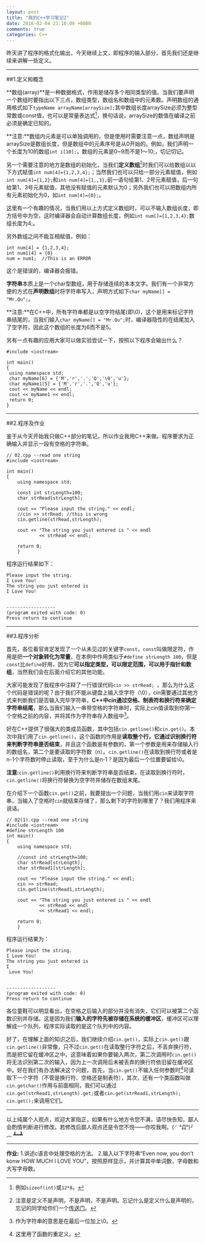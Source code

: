 ```yaml
---
layout: post
title: "我的C++学习笔记2"
date: 2016-02-04 23:10:09 +0800
comments: true
categories: C++
---
```


昨天讲了程序的格式化输出，今天继续上文，即程序的输入部分，首先我们还是继续来讲解一些定义。

<!--more-->
---
##1.定义和概念

**数组(array)**是一种数据格式，作用是储存多个相同类型的值。当我们要声明一个数组时要指出以下三点，数组类型，数组名和数组中的元素数。声明数组的通用格式如下`typeName arrayName[arraySize];`其中数组长度arraySize必须为整型常数或const值，也可以是常量表达式[^footnote1]，换句话说，arraySize的数值在编译之前必须是确定已知的。

**注意:**数组内元素是可以单独调用的，但是使用时需要注意一点，数组声明是arraySize是数组长度，但是数组中的元素序号是从0开始的。例如，我们声明一个长度为10的数组`int i[10];`，数组的元素是0~9而不是1～10;，切记切记。

另一个需要注意的地方是数组的初始化，当我们**定义数组**[^footnote2]时我们可以给数组以以下方式赋值`int num[4]={1,2,3,4};`；当然我们也可以只给一部分元素赋值，例如`int num[4]={1,2};`和`int num[4]={1,,3};`前一语句给第1、2号元素赋值，后一句给第1、3号元素赋值，其他没有赋值的元素默认为0；另外我们也可以把数组内所有元素初始化为0，如`int num[4]={0};`。

这里有一个有趣的情况，当我们用以上方式定义数组时，可以不输入数组长度，即方括号中为空，这时编译器会自动计算数组长度，例如`int num[]={1,2,3,4};`数组长度为4;。

另外数组之间不能互相赋值，例如：
```
int num[4] = {1,2,3,4};
int num1[4] = {0}
num = num1;  //This is an ERROR
```
这个是错误的，编译器会报错。

**字符串**本质上是一个char型数组，用于存储连续的本本文字。我们有一个非常方便的方式在**声明数组**时将字符串写入，声明方式如下`char myName[] = "Mr.Qu";`。

**注意:**在C++中，所有字符串都是以空字符结尾(即\0)，这个是用来标记字符串结尾的，当我们输入`char myName[] = "Mr.Qu";`时，编译器隐性的在结尾加入了空字符，因此这个数组的长度为6而不是5。

另有一点有趣的应用大家可以做实验尝试一下，按照以下程序会输出什么？
```
#include <iostream>

int main()
{
 using namespace std;
 char myName[6] = {'M','r','.','Q','\0','u'};
 char myName1[5] = {'M','r','.','Q','u'};
 cout << myName << endl;
 cout << myName1 << endl;
 return 0;
}
```

---

##2.程序及作业

鉴于从今天开始我只做C++部分的笔记，所以作业我用C++来做。程序要求为正确输入并显示一段有空格的字符串。
```
// 02.cpp --read one string
#include <iostream>

int main()
{
	using namespace std;
	
	const int strLength=100;
	char strRead[strLength];

	cout << "Please input the string." << endl;
    //cin >> strRead; //this is wrong
    cin.getline(strRead,strLength);
	
	cout << "The string you just entered is " << endl
			<< strRead << endl;
	
	return 0;
	}

```

程序运行结果如下：

```
Please input the string.
I Love You!
The string you just entered is 
I Love You!


------------------
(program exited with code: 0)
Press return to continue

```

---
##3.程序分析

首先，各位看官肯定发现了一个从未见过的关键字`const`，`const`叫做限定符，作用是把**一个对象转化为常量**，在本例中作用类似于`#define strLength 100`，但是`const`比`define`好用，因为它**可以指定类型，可以限定范围，可以用于指针和数组**，当然我们会在后面介绍它的其他功能。

大家可能发现了我程序中注释了一行错误代码`cin >> strRead; `，那么为什么这个代码是错误的呢？由于我们不能从键盘上输入空字符（\0），cin需要通过其他方式来判断我们是否输入完毕字符串，**C++中cin通过空格、制表符和换行符来确定字符串结尾**，那么当我们输入一串带空格的字符串时，实际上cin值读取到你第一个空格之前的内容，并将其作为字符串存入数组中[^footnote3]。

好在C++提供了很强大的类成员函数，其中包括`cin.getline()`和`cin.get()`。本次中我们用了`cin.getline()`，这个函数的作用是**读取整个行，它通过识别换行符来判断字符串是否结束**，并且这个函数是有参数的，第一个参数是用来存储输入行的数组名，第二个是要读取的字符数（n）。`cin.getline()`在读取到换行符或者是n-1个字符数时停止读取，至于为什么是n-1？是因为最后一个位置要留给\0。

**注意:**`cin.getline()`利用换行符来判断字符串是否结束，在读取到换行符时，`cin.getline()`将换行符替换为空字符并储存在数组末尾。

在介绍下一个函数`cin.get()`之前，我要提出一个问题，当我们用`cin`来读取字符串，当输入了空格时`cin`就结束存储了，那么剩下的字符到哪里了？我们用程序来说话。

```
// 02(1).cpp --read one string
#include <iostream>
#define strLength 100
int main()
{
	using namespace std;
	
	//const int strLength=100;
	char strRead[strLength];
	char strRead1[strLength];

	cout << "Please input the string." << endl;
    cin >> strRead;
    cin.getline(strRead1,strLength);
	
	cout << "The string you just entered is " << endl
			<< strRead << endl
			<< strRead1 << endl;
	
	return 0;
	}

```
程序运行结果为：

```
Please input the string.
I Love You!
The string you just entered is 
I
 Love You!


------------------
(program exited with code: 0)
Press return to continue
```

各位童鞋可以明显看出，在空格之后输入的部分并没有消失，它们可以被第二个函数识别并存储。这是因为我们**输入的字符先被存储在系统的缓冲区**，缓冲区可以理解成一个队列，程序实际读取的是这个队列中的内容。

好了，在理解上面的知识之后，我们继续介绍`cin.get()`，实际上`cin.get()`跟`cin.getline()`非常像，只不过`cin.get()`在读取整行字符之后，不丢弃换行符，而是把它留在缓冲区之中，这意味着如果你要输入两次，第二次调用时`cin.get()`将无法识别第二次的输入，因为上一次调用后未被丢弃的换行符依旧留在缓冲区中。好在我们有办法解决这个问题，首先，当`cin.get()`不输入任何参数时[^footnote4]可读取下一个字符（不管是换行符、空格还是制表符），其次，还有一个类函数叫做`cin.getchar()`作用与前面相同，我们可以通过`cin.get(strRead1,strLength).get;`或者`cin.get(strRead1,strLength); cin.get();`来调用它们。

---

以上纯属个人观点，欢迎大家指正，如果有什么地方令您不满，请尽快告知，鄙人会酌情判断进行修改。若修改后鄙人观点还是令您不悦——你咬我啊。(╯°Д°)╯︵ ┻━┻

---
**作业:**
1.讲述c语言中处理空格的方法。
2.输入以下字符串“Even now, you don't konw HOW MUCH I LOVE YOU”，按照原样显示，并计算其中单词数，字母数和大写字母数。



[^footnote1]:例如`sizeof(int)`或`12*8`。

[^footnote2]:注意是定义不是声明，不是声明，不是声明。忘记什么是定义什么是声明的，忘记的同学给你们一个[传送门](http://ghostqu.github.io/blog/2016/02/02/c-plus-01/)。

[^footnote3]:作为字符串的意思是在最后一位加上\0。

[^footnote4]:这里用了函数的重定义。



